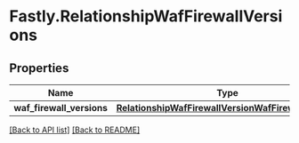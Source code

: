 # Fastly.RelationshipWafFirewallVersions

## Properties

Name | Type | Description | Notes
------------ | ------------- | ------------- | -------------
**waf_firewall_versions** | [**RelationshipWafFirewallVersionWafFirewallVersion**](RelationshipWafFirewallVersionWafFirewallVersion.md) |  | [optional] 


[[Back to API list]](../../README.md#endpoints) [[Back to README]](../../README.md)
